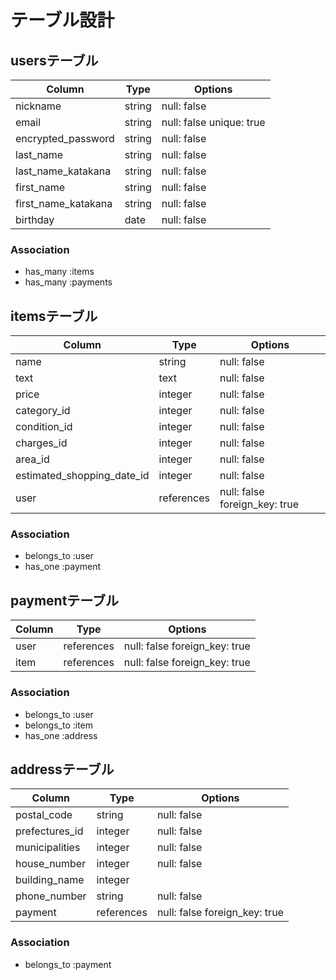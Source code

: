# テーブル設計

## usersテーブル

| Column                | Type   | Options                  |
| --------------------- | ------ | ------------------------ |
| nickname              | string | null: false              |
| email                 | string | null: false unique: true |
| encrypted_password    | string | null: false              |
| last_name             | string | null: false              |
| last_name_katakana    | string | null: false              |
| first_name            | string | null: false              |
| first_name_katakana   | string | null: false              |
| birthday              | date   | null: false              |

### Association

- has_many :items
- has_many :payments 

## itemsテーブル

| Column                     | Type       | Options                       |
| -------------------------- | ---------- | ----------------------------- |
| name                       | string     | null: false                   |
| text                       | text       | null: false                   |
| price                      | integer    | null: false                   |
| category_id                | integer    | null: false                   |
| condition_id               | integer    | null: false                   |
| charges_id                 | integer    | null: false                   |
| area_id                    | integer    | null: false                   |
| estimated_shopping_date_id | integer    | null: false                   |
| user                       | references | null: false foreign_key: true |

### Association

- belongs_to :user
- has_one :payment

## paymentテーブル

| Column      | Type       | Options                       |
| ----------- | -------    | ----------------------------- |
| user        | references | null: false foreign_key: true |
| item        | references | null: false foreign_key: true |

### Association

- belongs_to :user
- belongs_to :item
- has_one :address

## addressテーブル

| Column         | Type       | Options                       |
| -------------- | ---------- | ----------------------------- |
| postal_code    | string     | null: false                   |
| prefectures_id | integer    | null: false                   |
| municipalities | integer    | null: false                   |
| house_number   | integer    | null: false                   |
| building_name  | integer    |                               |
| phone_number   | string     | null: false                   |
| payment        | references | null: false foreign_key: true |

### Association

- belongs_to :payment